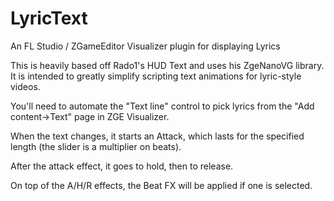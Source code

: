 # LyricText
An FL Studio / ZGameEditor Visualizer plugin for displaying Lyrics

This is heavily based off Rado1's HUD Text and uses his ZgeNanoVG
 library.  It is intended to greatly simplify scripting text animations for 
lyric-style videos.

You'll need to automate the "Text line" control to pick lyrics from the
"Add content->Text" page in ZGE Visualizer.

When the text changes, it starts an Attack, which lasts for the
specified length (the slider is a multiplier on beats).

After the attack effect, it goes to hold, then to release.

On top of the A/H/R effects, the Beat FX will be applied if one
is selected.
